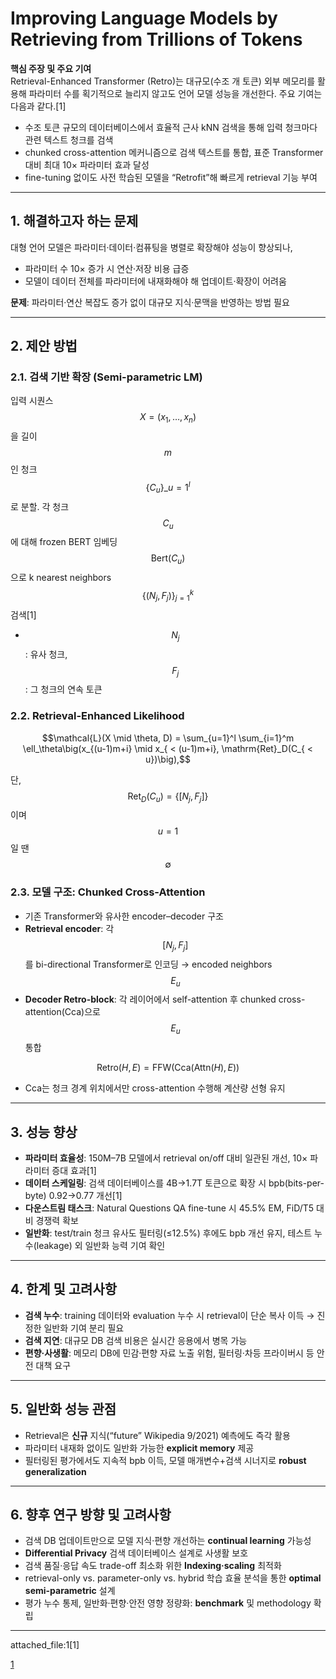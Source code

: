 # Improving Language Models by Retrieving from Trillions of Tokens

**핵심 주장 및 주요 기여**  
Retrieval-Enhanced Transformer (Retro)는 대규모(수조 개 토큰) 외부 메모리를 활용해 파라미터 수를 획기적으로 늘리지 않고도 언어 모델 성능을 개선한다. 주요 기여는 다음과 같다.[1]
- 수조 토큰 규모의 데이터베이스에서 효율적 근사 kNN 검색을 통해 입력 청크마다 관련 텍스트 청크를 검색  
- chunked cross-attention 메커니즘으로 검색 텍스트를 통합, 표준 Transformer 대비 최대 10× 파라미터 효과 달성  
- fine-tuning 없이도 사전 학습된 모델을 “Retrofit”해 빠르게 retrieval 기능 부여  

***

## 1. 해결하고자 하는 문제  
대형 언어 모델은 파라미터·데이터·컴퓨팅을 병렬로 확장해야 성능이 향상되나,  
- 파라미터 수 10× 증가 시 연산·저장 비용 급증  
- 모델이 데이터 전체를 파라미터에 내재화해야 해 업데이트·확장이 어려움  

**문제**: 파라미터·연산 복잡도 증가 없이 대규모 지식·문맥을 반영하는 방법 필요

***

## 2. 제안 방법

### 2.1. 검색 기반 확장 (Semi-parametric LM)  
입력 시퀀스 $$X=(x_1,\dots,x_n)$$을 길이 $$m$$인 청크 $$\{C_u\}\_{u=1}^l$$ 로 분할. 각 청크 $$C_u$$에 대해 frozen BERT 임베딩 $$\mathrm{Bert}(C_u)$$ 으로 k nearest neighbors $$\{(N_j,F_j)\}_{j=1}^k$$ 검색[1]
- $$N_j$$: 유사 청크, $$F_j$$: 그 청크의 연속 토큰  

### 2.2. Retrieval-Enhanced Likelihood  

```math
\mathcal{L}(X \mid \theta, D)
= \sum_{u=1}^l \sum_{i=1}^m \ell_\theta\big(x_{(u-1)m+i} \mid x_{ < (u-1)m+i}, \mathrm{Ret}_D(C_{ < u})\big),
```

단, $$\mathrm{Ret}_D(C_u)=\{[N_j,F_j]\}$$이며 $$u=1$$일 땐 $$\emptyset$$

### 2.3. 모델 구조: Chunked Cross-Attention  
- 기존 Transformer와 유사한 encoder–decoder 구조  
- **Retrieval encoder**: 각 $$[N_j,F_j]$$를 bi-directional Transformer로 인코딩 → encoded neighbors $$E_u$$  
- **Decoder Retro-block**: 각 레이어에서 self-attention 후 chunked cross-attention(Cca)으로 $$E_u$$ 통합  

$$
  \mathrm{Retro}(H,E)
  = \mathrm{FFW}\big(\mathrm{Cca}(\mathrm{Attn}(H),E)\big)
  $$

- Cca는 청크 경계 위치에서만 cross-attention 수행해 계산량 선형 유지  

***

## 3. 성능 향상  
- **파라미터 효율성**: 150M–7B 모델에서 retrieval on/off 대비 일관된 개선, 10× 파라미터 증대 효과[1]
- **데이터 스케일링**: 검색 데이터베이스를 4B→1.7T 토큰으로 확장 시 bpb(bits-per-byte) 0.92→0.77 개선[1]
- **다운스트림 태스크**: Natural Questions QA fine-tune 시 45.5% EM, FiD/T5 대비 경쟁력 확보  
- **일반화**: test/train 청크 유사도 필터링(≤12.5%) 후에도 bpb 개선 유지, 테스트 누수(leakage) 외 일반화 능력 기여 확인  

***

## 4. 한계 및 고려사항  
- **검색 누수**: training 데이터와 evaluation 누수 시 retrieval이 단순 복사 이득 → 진정한 일반화 기여 분리 필요  
- **검색 지연**: 대규모 DB 검색 비용은 실시간 응용에서 병목 가능  
- **편향·사생활**: 메모리 DB에 민감·편향 자료 노출 위험, 필터링·차등 프라이버시 등 안전 대책 요구  

***

## 5. 일반화 성능 관점  
- Retrieval은 **신규** 지식(“future” Wikipedia 9/2021) 예측에도 즉각 활용  
- 파라미터 내재화 없이도 일반화 가능한 **explicit memory** 제공  
- 필터링된 평가에서도 지속적 bpb 이득, 모델 매개변수+검색 시너지로 **robust generalization**  

***

## 6. 향후 연구 방향 및 고려사항  
- 검색 DB 업데이트만으로 모델 지식·편향 개선하는 **continual learning** 가능성  
- **Differential Privacy** 검색 데이터베이스 설계로 사생활 보호  
- 검색 품질·응답 속도 trade-off 최소화 위한 **Indexing·scaling** 최적화  
- retrieval-only vs. parameter-only vs. hybrid 학습 효율 분석을 통한 **optimal semi-parametric** 설계  
- 평가 누수 통제, 일반화·편향·안전 영향 정량화: **benchmark** 및 methodology 확립  

***

 attached_file:1[1]

[1](https://ppl-ai-file-upload.s3.amazonaws.com/web/direct-files/attachments/22370781/0f919b21-7095-4e80-9efe-d81781bd6e80/2112.04426v3.pdf)
